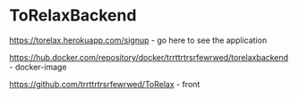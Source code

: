 # ToRelaxBackend
https://torelax.herokuapp.com/signup - go here to see the application

https://hub.docker.com/repository/docker/trrttrtrsrfewrwed/torelaxbackend - docker-image

https://github.com/trrttrtrsrfewrwed/ToRelax - front

